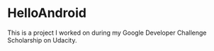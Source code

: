 # HelloAndroid 

This is a project I worked on during my Google Developer Challenge Scholarship on Udacity. 
